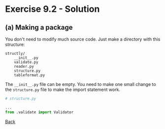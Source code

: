 # Exercise 9.2 - Solution

## (a) Making a package

You don't need to modify much source code. Just make a directory with
this structure:

```
structly/
    __init__.py
    validate.py
    reader.py
    structure.py
    tableformat.py
```

The `__init__.py` file can be empty. You need to make one small change to the `structure.py` file to make the import
statement work.

```python
# structure.py

...
from .validate import Validator
```

[Back](ex9_2.md)
